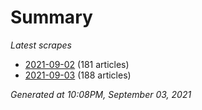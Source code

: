 # Summary
*Latest scrapes*
* [2021-09-02](https://github.com/nuuuwan/news_lk/blob/data/news_lk.2021-09-02.json) (181 articles)
* [2021-09-03](https://github.com/nuuuwan/news_lk/blob/data/news_lk.2021-09-03.json) (188 articles)

*Generated at 10:08PM, September 03, 2021*